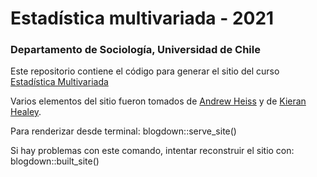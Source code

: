 # Estadística multivariada - 2021
### Departamento de Sociología, Universidad de Chile

Este repositorio contiene el código para generar el sitio del curso [Estadística Multivariada](https://multivariada.netlify.app/)

Varios elementos del sitio fueron tomados de
[Andrew Heiss](https://www.andrewheiss.com) y de [Kieran Healey](https://kieranhealy.org/).

Para renderizar desde terminal:
blogdown::serve_site()

Si hay problemas con este comando, intentar reconstruir el sitio con:
blogdown::built_site()
